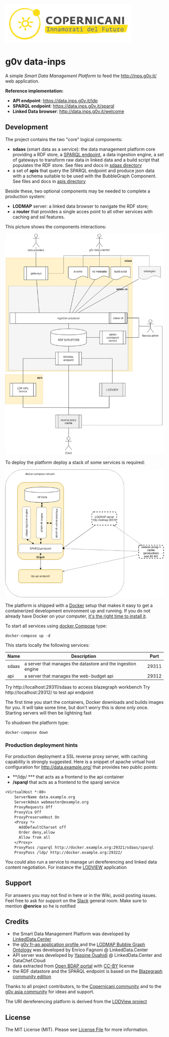 ![copernicani](doc/copernicani-logo.png)

# g0v data-inps

A simple *Smart Data Management Platform* to feed the http://inps.g0v.it/ web application.


**Reference implementation:**

- **API endpoint**: https://data.inps.g0v.it/ldp
- **SPARQL endpoint**: https://data.inps.g0v.it/sparql
- **Linked Data browser**: http://data.inps.g0v.it/welcome 

## Development

The project contains the two "core" logical components:

- **sdaas** (smart data as a service):  the data management platform core providing a RDF store, a [SPARQL endpoint](https://www.w3.org/TR/sparql11-overview), a data ingestion engine, a set of gateways to transform raw data in linked data and a build script that populates the RDF store. See files and docs in [sdaas directory](sdaas)
- a set of **apis** that query the SPARQL endpoint and produce json data with a schema suitable to be used with the BubbleGraph Component. See files and docs in [apis directory](apis)

Beside these, two optional components may be needed to complete a production system:

- **LODMAP** server: a linked data browser to navigate the RDF store;
- a **router** that provides a single acces point to all other services with caching and ssl features.

This picture shows the components interactions:

![architecture](doc/architecture.png)


To deploy the platform deploy a stack of some services is required:

![stack](doc/stack.png)

The platform is shipped with a [Docker](https://docker.com) setup that makes it easy 
to get a containerized development environment up and running. 
If you do not already have Docker on your computer, 
[it's the right time to install it](https://docs.docker.com/install/).

To start all services using [docker Compose](https://docs.docker.com/compose/) type: 

```
docker-compose up -d
```

This starts locally the following services:


| Name        | Description                                                   | Port 
| ----------- | ------------------------------------------------------------- | ------- 
| sdaas       | a server that manages the datastore and the ingestion engine  | 29311    
| api         | a server that manages the web-budget api                      | 29312 

Try http://localhost:29311/sdaas to access blazegraph workbench
Try http://localhost:29312/ to test api endpoint

The first time you start the containers, Docker downloads and builds images for you. It will take some time, but don't worry
this is done only once. Starting servers will then be lightning fast

To shudown the platform type: 

```
docker-compose down
```

### Production deployment hints

For production deployment a SSL reverse proxy server, with caching capability is strongly suggested. Here is a snippet of apache virtual host configuration for http://data.example.org/ that provides two public points:

- **/ldp/ *** that acts as a frontend to the api container 
- **/sparql** that acts as a frontend to the sparql service

```
<VirtualHost *:80>
    ServerName data.example.org
    ServerAdmin webmaster@example.org
    ProxyRequests Off
    ProxyVia Off
    ProxyPreserveHost On
    <Proxy *>
      AddDefaultCharset off
      Order deny,allow
      Allow from all
    </Proxy>
    ProxyPass /sparql http://docker.example.org:29321/sdaas/sparql
    ProxyPass /ldp/ http://docker.example.org:29322/
```

You could also run a service to manage uri dereferencing and linked data content negotiation. For instance the [LODVIEW](https://github.com/dvcama/LodView) application

## Support

For answers you may not find in here or in the Wiki, avoid posting issues. Feel free to ask for support on the [Slack](https://copernicani.slack.com/) general room. Make sure to mention **@enrico** so he is notified


## Credits

- the Smart Data Management Platform was developed by [LinkedData.Center](http://LinkedData.Center/)
- the [g0v fr-ap application profile ](https://github.com/g0v-it/ontologies/tree/master/fr-ap) and the  [LODMAP Bubble Graph Ontology](https://github.com/linkeddatacenter/LODMAP-ontologies/tree/master/BGO) was developed by Enrico Fagnoni @ LinkedData.Center
- API server was developed by [Yassine Ouahidi](https://github.com/YassineOuahidi)  @ LinkedData.Center and DataChef.Cloud
- data extracted from [Open BDAP portal](https://bdap-opendata.mef.gov.it/) with [CC-BY](http://creativecommons.org/licenses/by/3.0) license
- the RDF datastore and the SPARQL endpoint is based on the [Blazegraph community edition](https://www.blazegraph.com/)

Thanks to all project contributors, to the [Copernicani community](https://copernicani.it/) and to the [g0v asia community](http://g0v.asia) for ideas and support.

The URI dereferencing platform is derived from the [LODView project](https://github.com/dvcama/LodView)


## License

The MIT License (MIT). Please see [License File](LICENSE) for more information.
